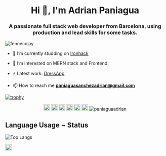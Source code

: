 <h1 align="center">Hi 👋, I'm Adrian Paniagua</h1>
<h3 align="center">A passionate full stack web developer from Barcelona, using production and lead skills for some tasks.</h3>

<p align="left"> <img src="https://komarev.com/ghpvc/?username=fennecdjay" alt="fennecdjay" /> </p>

- 🔭 I’m currently studding on [Ironhack](https://www.ironhack.com/en)

- 🤔 I’m interested on MERN stack and Frontend.

- ⚡ Latest work: [DressApp](https://dressappiron.herokuapp.com/)

- 📫 How to reach me **paniaguasanchezadrian@gmail.com**

[![trophy](https://github-profile-trophy.vercel.app/?username=paniaguaadrian&theme=onedark)](https://github.com/ryo-ma/github-profile-trophy)

<p align="center">

<img src="https://devicons.github.io/devicon/devicon.git/icons/html5/html5-original-wordmark.svg" alt="html5" width="20" height="20"/>

<img src="https://devicon.dev/devicon.git/icons/css3/css3-original.svg" alt="css" width="20" height="20"/>

<img src="https://devicons.github.io/devicon/devicon.git/icons/javascript/javascript-original.svg" alt="javascript" width="20" height="20"/>

<img src="https://devicon.dev/devicon.git/icons/react/react-original.svg" alt="react" width="20" height="20"/>

<img src="https://devicon.dev/devicon.git/icons/express/express-original.svg" alt="express" width="20" height="20"/>

<img src="https://devicon.dev/devicon.git/icons/nodejs/nodejs-original.svg" alt="nodejs" width="20" height="20"/>

<img src="https://github-readme-stats.vercel.app/api?username=paniaguaadrian&layout=compact&theme=dark&show_icons=true" alt="paniaguaadrian" />

</p>

## Language Usage ~ Status

![Top Langs](https://github-readme-stats.aemiej.vercel.app/api/top-langs/?username=paniaguaadrian&layout=compact&theme=dark&show_icons=true&hide_border=true&private=true)

<p align="center">

<a href="https://www.linkedin.com/in/adrian-paniagua/" target="blank"><img align="center" src="https://avatars3.githubusercontent.com/u/357098?v=4" alt="fennecdjay" height="20" width="20" /></a>

</p>
